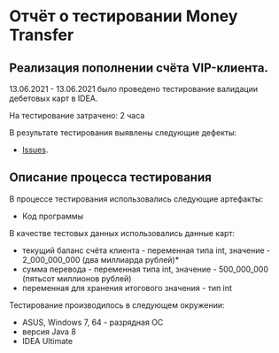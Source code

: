 # Отчёт о тестировании Money Transfer

## Реализация пополнении счёта VIP-клиента.

13.06.2021 - 13.06.2021 было проведено тестирование валидации дебетовых карт в IDEA.

На тестирование затрачено: 2 часа

В результате тестирования выявлены следующие дефекты:
* [Issues](https://github.com/YelenaDolgopolova/Java2_1/issues/1).

## Описание процесса тестирования

В процессе тестирования использовались следующие артефакты:
* Код программы

В качестве тестовых данных использовались данные карт:
* текущий баланс счёта клиента - переменная типа int, значение - 2_000_000_000 (два миллиарда рублей)*
* сумма перевода - переменная типа int, значение - 500_000_000 (пятьсот миллионов рублей)
* переменная для хранения итогового значения - тип int

Тестирование производилось в следующем окружении:
* ASUS, Windows 7, 64 - разрядная ОС
* версия Java 8
* IDEA Ultimate

